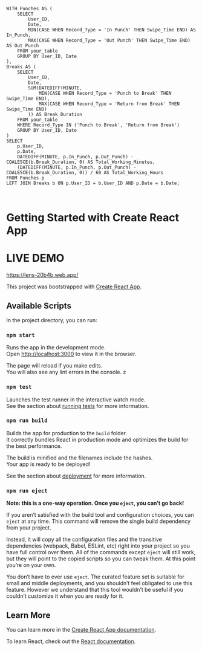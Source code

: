 ```
WITH Punches AS (
    SELECT
        User_ID,
        Date,
        MIN(CASE WHEN Record_Type = 'In Punch' THEN Swipe_Time END) AS In_Punch,
        MAX(CASE WHEN Record_Type = 'Out Punch' THEN Swipe_Time END) AS Out_Punch
    FROM your_table
    GROUP BY User_ID, Date
),
Breaks AS (
    SELECT
        User_ID,
        Date,
        SUM(DATEDIFF(MINUTE, 
            MIN(CASE WHEN Record_Type = 'Punch to Break' THEN Swipe_Time END),
            MAX(CASE WHEN Record_Type = 'Return from Break' THEN Swipe_Time END)
        )) AS Break_Duration
    FROM your_table
    WHERE Record_Type IN ('Punch to Break', 'Return from Break')
    GROUP BY User_ID, Date
)
SELECT
    p.User_ID,
    p.Date,
    DATEDIFF(MINUTE, p.In_Punch, p.Out_Punch) - COALESCE(b.Break_Duration, 0) AS Total_Working_Minutes,
    (DATEDIFF(MINUTE, p.In_Punch, p.Out_Punch) - COALESCE(b.Break_Duration, 0)) / 60 AS Total_Working_Hours
FROM Punches p
LEFT JOIN Breaks b ON p.User_ID = b.User_ID AND p.Date = b.Date;



```


# Getting Started with Create React App

# LIVE DEMO
https://lens-20b4b.web.app/

This project was bootstrapped with [Create React App](https://github.com/facebook/create-react-app).

## Available Scripts

In the project directory, you can run:

### `npm start`

Runs the app in the development mode.\
Open [http://localhost:3000](http://localhost:3000) to view it in the browser.

The page will reload if you make edits.\
You will also see any lint errors in the console.
z
### `npm test`

Launches the test runner in the interactive watch mode.\
See the section about [running tests](https://facebook.github.io/create-react-app/docs/running-tests) for more information.

### `npm run build`

Builds the app for production to the `build` folder.\
It correctly bundles React in production mode and optimizes the build for the best performance.

The build is minified and the filenames include the hashes.\
Your app is ready to be deployed!

See the section about [deployment](https://facebook.github.io/create-react-app/docs/deployment) for more information.

### `npm run eject`

**Note: this is a one-way operation. Once you `eject`, you can’t go back!**

If you aren’t satisfied with the build tool and configuration choices, you can `eject` at any time. This command will remove the single build dependency from your project.

Instead, it will copy all the configuration files and the transitive dependencies (webpack, Babel, ESLint, etc) right into your project so you have full control over them. All of the commands except `eject` will still work, but they will point to the copied scripts so you can tweak them. At this point you’re on your own.

You don’t have to ever use `eject`. The curated feature set is suitable for small and middle deployments, and you shouldn’t feel obligated to use this feature. However we understand that this tool wouldn’t be useful if you couldn’t customize it when you are ready for it.

## Learn More

You can learn more in the [Create React App documentation](https://facebook.github.io/create-react-app/docs/getting-started).

To learn React, check out the [React documentation](https://reactjs.org/).
